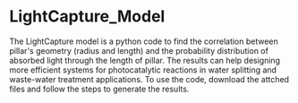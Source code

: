 # LightCapture_Model
The LightCapture model is a python code to find the correlation between pillar's geometry (radius and length) and the probability distribution of absorbed light through the length of pillar. The results can help designing more efficient systems for photocatalytic reactions in water splitting and waste-water treatment applications. 
To use the code, download the attched files and follow the steps to generate the results.
